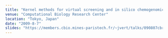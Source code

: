 ```yaml
---
title: "Kernel methods for virtual screening and in silico chemogenomics"
venue: "Computational Biology Research Center"
location: "Tokyo, Japan"
date: "2009-8-7"
slides: "https://members.cbio.mines-paristech.fr/~jvert/talks/090807cbrc/cbrc.pdf"
---
```

